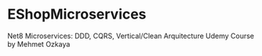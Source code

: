 # EShopMicroservices
Net8 Microservices: DDD, CQRS, Vertical/Clean Arquitecture Udemy Course by Mehmet Ozkaya
